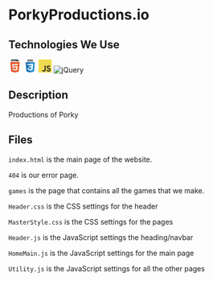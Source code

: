 # PorkyProductions.io

## Technologies We Use

<img alt="HTML5" width="26px" src="https://raw.githubusercontent.com/github/explore/80688e429a7d4ef2fca1e82350fe8e3517d3494d/topics/html/html.png" />
<img alt="CSS3" width="26px" src="https://raw.githubusercontent.com/github/explore/80688e429a7d4ef2fca1e82350fe8e3517d3494d/topics/css/css.png" />
<img alt="JavaScript" width="26px" src="https://raw.githubusercontent.com/github/explore/80688e429a7d4ef2fca1e82350fe8e3517d3494d/topics/javascript/javascript.png" />
<img alt="jQuery" width="26px" src="https://www.codeconquest.com/wp-content/uploads/jQuery-logo-300x300.jpg" />

## Description

Productions of Porky

## Files


`index.html` is the main page of the website.

`404` is our error page.

`games` is the page that contains all the games that we make.
 
`Header.css` is the CSS settings for the header

`MasterStyle.css` is the CSS settings for the pages

`Header.js` is the JavaScript settings the heading/navbar

`HomeMain.js` is the JavaScript settings for the main page

`Utility.js` is the JavaScript settings for all the other pages





 
